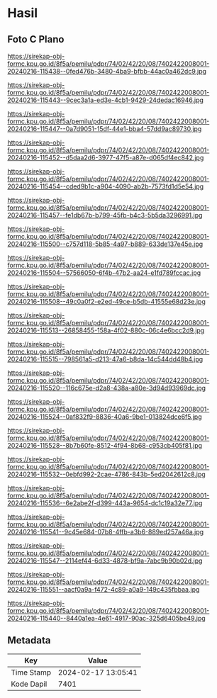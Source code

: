 # Hasil

## Foto C Plano

https://sirekap-obj-formc.kpu.go.id/8f5a/pemilu/pdpr/74/02/42/20/08/7402422008001-20240216-115438--0fed476b-3480-4ba9-bfbb-44ac0a462dc9.jpg

https://sirekap-obj-formc.kpu.go.id/8f5a/pemilu/pdpr/74/02/42/20/08/7402422008001-20240216-115443--9cec3a1a-ed3e-4cb1-9429-24dedac16946.jpg

https://sirekap-obj-formc.kpu.go.id/8f5a/pemilu/pdpr/74/02/42/20/08/7402422008001-20240216-115447--0a7d9051-15df-44e1-bba4-57dd9ac89730.jpg

https://sirekap-obj-formc.kpu.go.id/8f5a/pemilu/pdpr/74/02/42/20/08/7402422008001-20240216-115452--d5daa2d6-3977-47f5-a87e-d065df4ec842.jpg

https://sirekap-obj-formc.kpu.go.id/8f5a/pemilu/pdpr/74/02/42/20/08/7402422008001-20240216-115454--cded9b1c-a904-4090-ab2b-7573fd1d5e54.jpg

https://sirekap-obj-formc.kpu.go.id/8f5a/pemilu/pdpr/74/02/42/20/08/7402422008001-20240216-115457--fe1db67b-b799-45fb-b4c3-5b5da3296991.jpg

https://sirekap-obj-formc.kpu.go.id/8f5a/pemilu/pdpr/74/02/42/20/08/7402422008001-20240216-115500--c757d118-5b85-4a97-b889-633de137e45e.jpg

https://sirekap-obj-formc.kpu.go.id/8f5a/pemilu/pdpr/74/02/42/20/08/7402422008001-20240216-115504--57566050-6f4b-47b2-aa24-e1fd789fccac.jpg

https://sirekap-obj-formc.kpu.go.id/8f5a/pemilu/pdpr/74/02/42/20/08/7402422008001-20240216-115508--49c0a0f2-e2ed-49ce-b5db-41555e68d23e.jpg

https://sirekap-obj-formc.kpu.go.id/8f5a/pemilu/pdpr/74/02/42/20/08/7402422008001-20240216-115513--26858455-158a-4f02-880c-06c4e6bcc2d9.jpg

https://sirekap-obj-formc.kpu.go.id/8f5a/pemilu/pdpr/74/02/42/20/08/7402422008001-20240216-115515--798561a5-d213-47a6-b8da-14c544dd48b4.jpg

https://sirekap-obj-formc.kpu.go.id/8f5a/pemilu/pdpr/74/02/42/20/08/7402422008001-20240216-115520--116c675e-d2a8-438a-a80e-3d94d93969dc.jpg

https://sirekap-obj-formc.kpu.go.id/8f5a/pemilu/pdpr/74/02/42/20/08/7402422008001-20240216-115524--0af832f9-8836-40a6-9be1-013824dce6f5.jpg

https://sirekap-obj-formc.kpu.go.id/8f5a/pemilu/pdpr/74/02/42/20/08/7402422008001-20240216-115528--8b7b60fe-8512-4f94-8b68-c953cb405f81.jpg

https://sirekap-obj-formc.kpu.go.id/8f5a/pemilu/pdpr/74/02/42/20/08/7402422008001-20240216-115532--0ebfd992-2cae-4786-843b-5ed2042612c8.jpg

https://sirekap-obj-formc.kpu.go.id/8f5a/pemilu/pdpr/74/02/42/20/08/7402422008001-20240216-115536--6e2abe2f-d399-443a-9654-dc1c19a32e77.jpg

https://sirekap-obj-formc.kpu.go.id/8f5a/pemilu/pdpr/74/02/42/20/08/7402422008001-20240216-115541--9c45e684-07b8-4ffb-a3b6-889ed257a46a.jpg

https://sirekap-obj-formc.kpu.go.id/8f5a/pemilu/pdpr/74/02/42/20/08/7402422008001-20240216-115547--2114ef44-6d33-4878-bf9a-7abc9b90b02d.jpg

https://sirekap-obj-formc.kpu.go.id/8f5a/pemilu/pdpr/74/02/42/20/08/7402422008001-20240216-115551--aacf0a9a-f472-4c89-a0a9-149c435fbbaa.jpg

https://sirekap-obj-formc.kpu.go.id/8f5a/pemilu/pdpr/74/02/42/20/08/7402422008001-20240216-115440--8440a1ea-4e61-4917-90ac-325d6405be49.jpg


## Metadata

| Key        | Value               |
| ---------- | ------------------- |
| Time Stamp | 2024-02-17 13:05:41 |
| Kode Dapil | 7401                |



